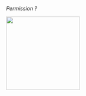 <em>Permission ?</em> 
<div align="auto">
  <img height="200" src="https://morty.ononoki.org/?mortyurl=https%3A%2F%2Flh3.googleusercontent.com%2F-MjsGuAYFTbc%2FUVjjtsjE9bI%2FAAAAAAAAW0M%2F7qTVKnYcMoI%2Fs640%2FVLC-00007.png"  />
</div>

###
